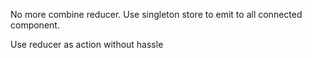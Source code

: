 No more combine reducer. Use singleton store to emit to all connected component.

Use reducer as action without hassle

